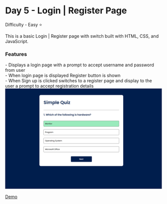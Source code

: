 <h1> Day 5 - Login | Register Page</h1>

Difficulty - Easy :star:

This is a basic Login | Register page with switch built with HTML, CSS, and JavaScript. 

<h3>Features</h3>
 - Displays a login page with a prompt to accept username and password from user </br>
 - When login page is displayed Register button is shown </br>
 - When Sign up is clicked switches to a register page and display to the user a prompt to accept registration details </br>

 
<img src="../images/show3.png" width="750" alt="Quize App">

<a href="https://basicfrontend.netlify.app/day%203%20quiz%20app/">Demo</a> 


